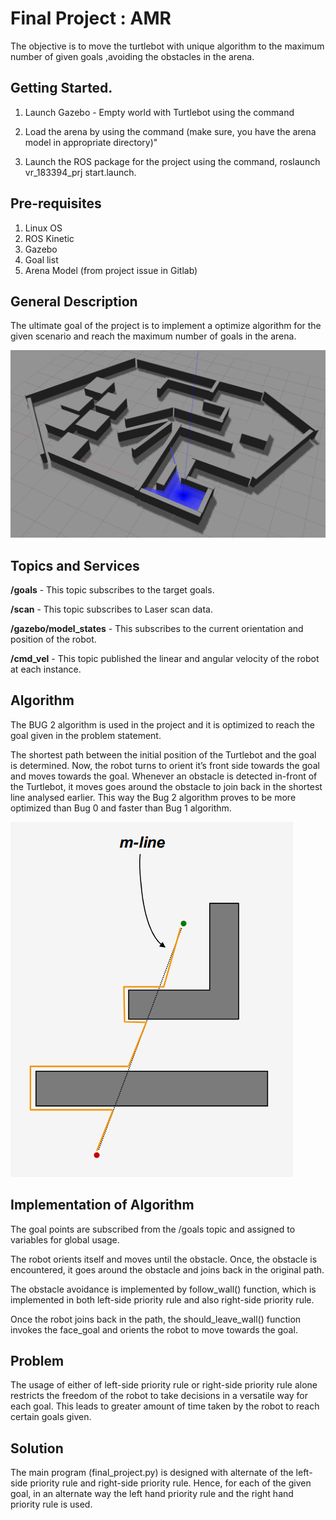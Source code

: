 # Final Project : AMR

The objective is to move the turtlebot with unique algorithm to the maximum number of given goals ,avoiding the obstacles in the arena.

## Getting Started.

1. Launch Gazebo - Empty world with Turtlebot using the command

2. Load the arena by using the command (make sure, you have the arena model in appropriate directory)"

3. Launch the ROS package for the project using the command, roslaunch vr_183394_prj start.launch.

## Pre-requisites

1. Linux OS
2. ROS Kinetic
3. Gazebo
4. Goal list
5. Arena Model (from project issue in Gitlab)

## General Description

The ultimate goal of the project is to implement a optimize algorithm for the given scenario and reach the maximum number of goals in the arena.

![Arena - Final Project](/final.png)

## Topics and Services

**/goals** - This topic subscribes to the target goals.

**/scan** -  This topic subscribes to Laser scan data.

**/gazebo/model_states** - This subscribes to the current orientation and position of the robot.

**/cmd_vel** - This topic published the linear and angular velocity of the robot at each instance.

## Algorithm

The BUG 2 algorithm is used in the project and it is optimized to reach the goal given in the problem statement.

The shortest path between the initial position of the Turtlebot and the goal is determined. Now, the robot turns to orient it’s front side towards the goal and moves towards the goal. Whenever an obstacle is detected in-front of the Turtlebot, it moves goes around the obstacle to join back in the shortest line analysed earlier. This way the Bug 2 algorithm proves to be more optimized than Bug 0 and faster than Bug 1 algorithm.

![Bug 2 Algorithm](/bug2.png)

## Implementation of Algorithm

The goal points are subscribed from the /goals topic and assigned to variables for global usage.

The robot orients itself and moves until the obstacle. Once, the obstacle is encountered, it goes around the obstacle and joins back in the original path.

The obstacle avoidance is implemented by follow_wall() function, which is implemented in both left-side priority rule and also right-side priority rule.

Once the robot joins back in the path, the should_leave_wall() function invokes the face_goal and orients the robot to move towards the goal.

## Problem

The usage of either of left-side priority rule or right-side priority rule alone restricts the freedom of the robot to take decisions in a versatile way for each goal. This leads to greater amount of time taken by the robot to reach certain goals given.

## Solution

The main program (final_project.py) is designed with alternate of the left-side priority rule and right-side priority rule. Hence, for each of the given goal, in an alternate way the left hand priority rule and the right hand priority rule is used.
